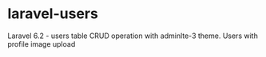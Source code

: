 # laravel-users
Laravel 6.2 - users table CRUD operation with adminlte-3 theme. Users with profile image upload

